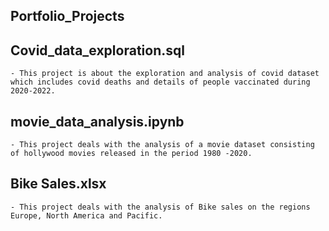 ## Portfolio_Projects
## Covid_data_exploration.sql

    - This project is about the exploration and analysis of covid dataset which includes covid deaths and details of people vaccinated during 2020-2022.
     
## movie_data_analysis.ipynb

    - This project deals with the analysis of a movie dataset consisting of hollywood movies released in the period 1980 -2020.
    
## Bike Sales.xlsx

    - This project deals with the analysis of Bike sales on the regions Europe, North America and Pacific.
